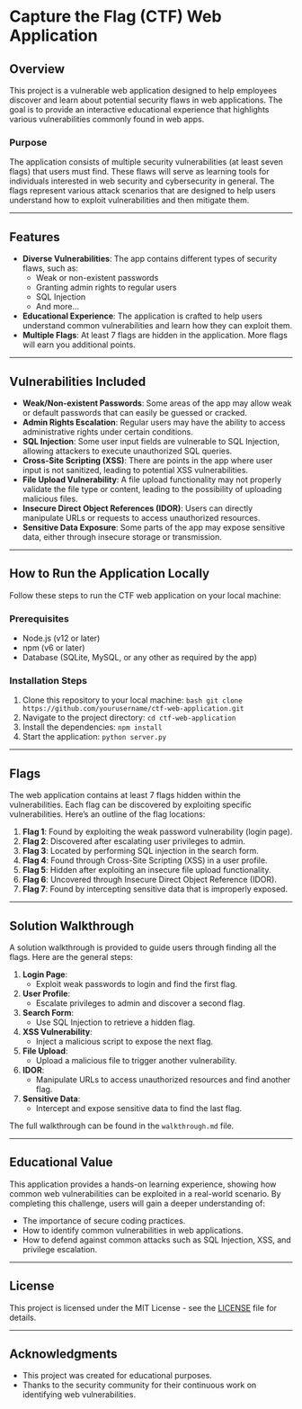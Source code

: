 # Capture the Flag (CTF) Web Application

## Overview

This project is a vulnerable web application designed to help employees discover and learn about potential security flaws in web applications. The goal is to provide an interactive educational experience that highlights various vulnerabilities commonly found in web apps.

### Purpose

The application consists of multiple security vulnerabilities (at least seven flags) that users must find. These flaws will serve as learning tools for individuals interested in web security and cybersecurity in general. The flags represent various attack scenarios that are designed to help users understand how to exploit vulnerabilities and then mitigate them.

---

## Features

- **Diverse Vulnerabilities**: The app contains different types of security flaws, such as:
  - Weak or non-existent passwords
  - Granting admin rights to regular users
  - SQL Injection
  - And more...
- **Educational Experience**: The application is crafted to help users understand common vulnerabilities and learn how they can exploit them.
- **Multiple Flags**: At least 7 flags are hidden in the application. More flags will earn you additional points.

---

## Vulnerabilities Included

- **Weak/Non-existent Passwords**: Some areas of the app may allow weak or default passwords that can easily be guessed or cracked.
- **Admin Rights Escalation**: Regular users may have the ability to access administrative rights under certain conditions.
- **SQL Injection**: Some user input fields are vulnerable to SQL Injection, allowing attackers to execute unauthorized SQL queries.
- **Cross-Site Scripting (XSS)**: There are points in the app where user input is not sanitized, leading to potential XSS vulnerabilities.
- **File Upload Vulnerability**: A file upload functionality may not properly validate the file type or content, leading to the possibility of uploading malicious files.
- **Insecure Direct Object References (IDOR)**: Users can directly manipulate URLs or requests to access unauthorized resources.
- **Sensitive Data Exposure**: Some parts of the app may expose sensitive data, either through insecure storage or transmission.

---

## How to Run the Application Locally

Follow these steps to run the CTF web application on your local machine:

### Prerequisites

- Node.js (v12 or later)
- npm (v6 or later)
- Database (SQLite, MySQL, or any other as required by the app)

### Installation Steps

1. Clone this repository to your local machine:
   ```bash git clone https://github.com/yourusername/ctf-web-application.git```
2. Navigate to the project directory:
   ```cd ctf-web-application```
3. Install the dependencies:
   ```npm install```
4. Start the application:
   ```python server.py```

---

## Flags

The web application contains at least 7 flags hidden within the vulnerabilities. Each flag can be discovered by exploiting specific vulnerabilities. Here’s an outline of the flag locations:

1. **Flag 1**: Found by exploiting the weak password vulnerability (login page).
2. **Flag 2**: Discovered after escalating user privileges to admin.
3. **Flag 3**: Located by performing SQL injection in the search form.
4. **Flag 4**: Found through Cross-Site Scripting (XSS) in a user profile.
5. **Flag 5**: Hidden after exploiting an insecure file upload functionality.
6. **Flag 6**: Uncovered through Insecure Direct Object Reference (IDOR).
7. **Flag 7**: Found by intercepting sensitive data that is improperly exposed.

---

## Solution Walkthrough

A solution walkthrough is provided to guide users through finding all the flags. Here are the general steps:

1. **Login Page**:
   - Exploit weak passwords to login and find the first flag.
2. **User Profile**:
   - Escalate privileges to admin and discover a second flag.
3. **Search Form**:
   - Use SQL Injection to retrieve a hidden flag.
4. **XSS Vulnerability**:
   - Inject a malicious script to expose the next flag.
5. **File Upload**:
   - Upload a malicious file to trigger another vulnerability.
6. **IDOR**:
   - Manipulate URLs to access unauthorized resources and find another flag.
7. **Sensitive Data**:
   - Intercept and expose sensitive data to find the last flag.

The full walkthrough can be found in the `walkthrough.md` file.

---

## Educational Value

This application provides a hands-on learning experience, showing how common web vulnerabilities can be exploited in a real-world scenario. By completing this challenge, users will gain a deeper understanding of:

- The importance of secure coding practices.
- How to identify common vulnerabilities in web applications.
- How to defend against common attacks such as SQL Injection, XSS, and privilege escalation.

---

## License

This project is licensed under the MIT License - see the [LICENSE](LICENSE) file for details.

---

## Acknowledgments

- This project was created for educational purposes.
- Thanks to the security community for their continuous work on identifying web vulnerabilities.